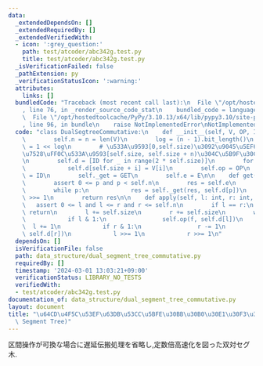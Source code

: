 ```yaml
---
data:
  _extendedDependsOn: []
  _extendedRequiredBy: []
  _extendedVerifiedWith:
  - icon: ':grey_question:'
    path: test/atcoder/abc342g.test.py
    title: test/atcoder/abc342g.test.py
  _isVerificationFailed: false
  _pathExtension: py
  _verificationStatusIcon: ':warning:'
  attributes:
    links: []
  bundledCode: "Traceback (most recent call last):\n  File \"/opt/hostedtoolcache/PyPy/3.10.13/x64/lib/pypy3.10/site-packages/onlinejudge_verify/documentation/build.py\"\
    , line 76, in _render_source_code_stat\n    bundled_code = language.bundle(\n\
    \  File \"/opt/hostedtoolcache/PyPy/3.10.13/x64/lib/pypy3.10/site-packages/onlinejudge_verify/languages/python.py\"\
    , line 96, in bundle\n    raise NotImplementedError\nNotImplementedError\n"
  code: "class DualSegtreeCommutative:\n    def __init__(self, V, OP, ID, GET, E):\n\
    \        self.n = n = len(V)\n        log = (n - 1).bit_length()\n        self.size\
    \ = 1 << log\n        # \u533A\u9593[0,self.size)\u3092\u9045\u5EF6\u4F1D\u64AD\
    \u7528\uFF0C\u533A\u9593[self.size, self.size + n)\u304C\u5B9F\u30C7\u30FC\u30BF\
    \n        self.d = [ID for _ in range(2 * self.size)]\n        for i in range(n):\n\
    \            self.d[self.size + i] = V[i]\n        self.op = OP\n        self.identity\
    \ = ID\n        self._get = GET\n        self.e = E\n\n    def get(self, p: int):\n\
    \        assert 0 <= p and p < self.n\n        res = self.e\n        p += self.size\n\
    \        while p:\n            res = self._get(res, self.d[p])\n            p\
    \ >>= 1\n        return res\n\n    def apply(self, l: int, r: int, f):\n     \
    \   assert 0 <= l and l <= r and r <= self.n\n        if l == r:\n           \
    \ return\n        l += self.size\n        r += self.size\n        while l < r:\n\
    \            if l & 1:\n                self.op(f, self.d[l])\n              \
    \  l += 1\n            if r & 1:\n                r -= 1\n                self.op(f,\
    \ self.d[r])\n            l >>= 1\n            r >>= 1\n"
  dependsOn: []
  isVerificationFile: false
  path: data_structure/dual_segment_tree_commutative.py
  requiredBy: []
  timestamp: '2024-03-01 13:03:21+09:00'
  verificationStatus: LIBRARY_NO_TESTS
  verifiedWith:
  - test/atcoder/abc342g.test.py
documentation_of: data_structure/dual_segment_tree_commutative.py
layout: document
title: "\u64CD\u4F5C\u53EF\u63DB\u53CC\u5BFE\u30BB\u30B0\u30E1\u30F3\u30C8\u6728 (Dual\
  \ Segment Tree)"
---
```


区間操作が可換な場合に遅延伝搬処理を省略し,定数倍高速化を図った双対セグ木.

